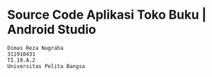 # Source Code Aplikasi Toko Buku | Android Studio

```
Dimas Reza Nugraha
311910431
TI.19.A.2
Universitas Pelita Bangsa

```
